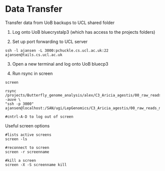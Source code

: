 # Data Transfer

Transfer data from UoB backups to UCL shared folder


1. Log onto UoB bluecrystalp3 (which has access to the projects folders)

2. Set up port forwarding to UCL server
```
ssh -l ajansen -L 3000:pchuckle.cs.ucl.ac.uk:22 ajansen@tails.cs.ucl.ac.uk
```

3. Open a new terminal and log onto UoB bluecp3

4. Run rsync in screen
```
screen

rsync /projects/Butterfly_genome_analysis/alex/C3_Aricia_agestis/00_raw_reads_museum/*gz -auve \
"ssh -p 3000" ajansen@localhost:/SAN/ugi/LepGenomics/C3_Aricia_agestis/00_raw_reads_museum/

#cntrl-A-D to log out of screen
```

Useful screen options
```
#lists active screens
screen -ls

#reconnect to screen
screen -r screenname

#kill a screen
screen -X -S screenname kill

```
